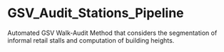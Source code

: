 # GSV_Audit_Stations_Pipeline

Automated GSV Walk-Audit Method that considers the segmentation of informal retail stalls and computation of building heights. 

